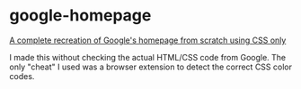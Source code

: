 # google-homepage
[A complete recreation of Google's homepage from scratch using CSS only](https://akirazian.github.io/google-homepage/)

I made this without checking the actual HTML/CSS code from Google. The only "cheat" I used was a browser extension to detect the correct CSS color codes.
